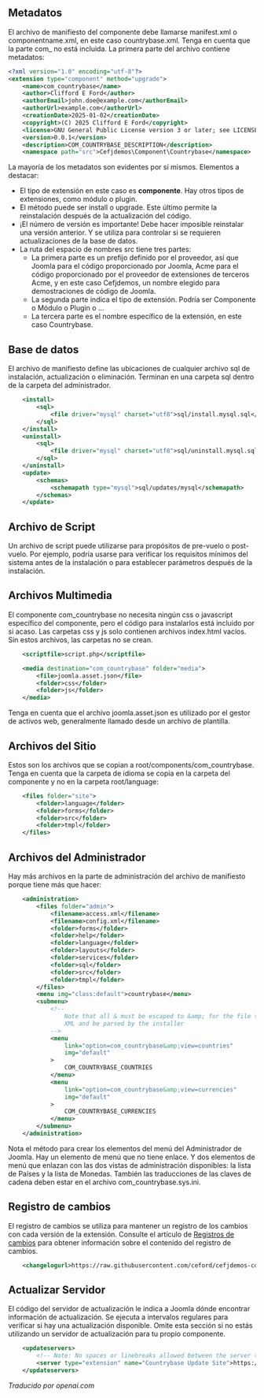 <!-- Filename: J4.x:MVC_Anatomy:_Manifest_File / Display title: MVC Anatomía: Archivo de manifiesto -->

## Metadatos

El archivo de manifiesto del componente debe llamarse manifest.xml o componentname.xml, en este caso countrybase.xml. Tenga en cuenta que la parte com_ no está incluida. La primera parte del archivo contiene metadatos:

```xml
<?xml version="1.0" encoding="utf-8"?>
<extension type="component" method="upgrade">
    <name>com_countrybase</name>
    <author>Clifford E Ford</author>
    <authorEmail>john.doe@example.com</authorEmail>
    <authorUrl>example.com</authorUrl>
    <creationDate>2025-01-02</creationDate>
    <copyright>(C) 2025 Clifford E Ford</copyright>
    <license>GNU General Public License version 3 or later; see LICENSE.txt</license>
    <version>0.0.1</version>
    <description>COM_COUNTRYBASE_DESCRIPTION</description>
    <namespace path="src">Cefjdemos\Component\Countrybase</namespace>
```

La mayoría de los metadatos son evidentes por sí mismos. Elementos a destacar:

- El tipo de extensión en este caso es **componente**. Hay otros tipos de extensiones, como módulo o plugin.
- El método puede ser install o upgrade. Este último permite la reinstalación después de la actualización del código.
- ¡El número de versión es importante! Debe hacer imposible reinstalar una versión anterior. Y se utiliza para controlar si se requieren actualizaciones de la base de datos.
- La ruta del espacio de nombres src tiene tres partes:
  - La primera parte es un prefijo definido por el proveedor, así que Joomla para el código proporcionado por Joomla, Acme para el código proporcionado por el proveedor de extensiones de terceros Acme, y en este caso Cefjdemos, un nombre elegido para demostraciones de código de Joomla.
  - La segunda parte indica el tipo de extensión. Podría ser Componente o Módulo o Plugin o ...
  - La tercera parte es el nombre específico de la extensión, en este caso Countrybase.

## Base de datos

El archivo de manifiesto define las ubicaciones de cualquier archivo sql de instalación, actualización o eliminación. Terminan en una carpeta sql dentro de la carpeta del administrador.

```xml
    <install>
        <sql>
            <file driver="mysql" charset="utf8">sql/install.mysql.sql</file>
        </sql>
    </install>
    <uninstall>
        <sql>
            <file driver="mysql" charset="utf8">sql/uninstall.mysql.sql</file>
        </sql>
    </uninstall>
    <update>
        <schemas>
            <schemapath type="mysql">sql/updates/mysql</schemapath>
        </schemas>
    </update>
```

## Archivo de Script

Un archivo de script puede utilizarse para propósitos de pre-vuelo o post-vuelo. Por ejemplo, podría usarse para verificar los requisitos mínimos del sistema antes de la instalación o para establecer parámetros después de la instalación.

## Archivos Multimedia

El componente com_countrybase no necesita ningún css o javascript específico del componente, pero el código para instalarlos está incluido por si acaso. Las carpetas css y js solo contienen archivos index.html vacíos. Sin estos archivos, las carpetas no se crean.

```xml
    <scriptfile>script.php</scriptfile>

    <media destination="com_countrybase" folder="media">
        <file>joomla.asset.json</file>
        <folder>css</folder>
        <folder>js</folder>
    </media>
```

Tenga en cuenta que el archivo joomla.asset.json es utilizado por el gestor de activos web, generalmente llamado desde un archivo de plantilla.

## Archivos del Sitio

Estos son los archivos que se copian a root/components/com_countrybase. Tenga en cuenta que la carpeta de idioma se copia en la carpeta del componente y no en la carpeta root/language:

```xml
    <files folder="site">
        <folder>language</folder>
        <folder>forms</folder>
        <folder>src</folder>
        <folder>tmpl</folder>
    </files>
```

## Archivos del Administrador

Hay más archivos en la parte de administración del archivo de manifiesto porque tiene más que hacer:

```xml
    <administration>
        <files folder="admin">
            <filename>access.xml</filename>
            <filename>config.xml</filename>
            <folder>forms</folder>
            <folder>help</folder>
            <folder>language</folder>
            <folder>layouts</folder>
            <folder>services</folder>
            <folder>sql</folder>
            <folder>src</folder>
            <folder>tmpl</folder>
        </files>
        <menu img="class:default">countrybase</menu>
        <submenu>
            <!--
                Note that all & must be escaped to &amp; for the file to be valid
                XML and be parsed by the installer
            -->
            <menu
                link="option=com_countrybase&amp;view=countries"
                img="default"
            >
                COM_COUNTRYBASE_COUNTRIES
            </menu>
            <menu
                link="option=com_countrybase&amp;view=currencies"
                img="default"
            >
                COM_COUNTRYBASE_CURRENCIES
            </menu>
        </submenu>
    </administration>
```

Nota el método para crear los elementos del menú del Administrador de Joomla. Hay un elemento de menú que no tiene enlace. Y dos elementos de menú que enlazan con las dos vistas de administración disponibles: la lista de Países y la lista de Monedas. También las traducciones de las claves de cadena deben estar en el archivo com_countrybase.sys.ini.

## Registro de cambios

El registro de cambios se utiliza para mantener un registro de los cambios con cada versión de la extensión. Consulte el artículo de [Registros de cambios](jdocmanual?article=docus/install-update/installation-change-log) para obtener información sobre el contenido del registro de cambios.

```xml
    <changelogurl>https://raw.githubusercontent.com/ceford/cefjdemos-com-countrybase/master/changelog.xml</changelogurl>
```

## Actualizar Servidor

El código del servidor de actualización le indica a Joomla dónde encontrar información de actualización. Se ejecuta a intervalos regulares para verificar si hay una actualización disponible. Omite esta sección si no estás utilizando un servidor de actualización para tu propio componente.

```xml
    <updateservers>
        <!-- Note: No spaces or linebreaks allowed between the server tags -->
        <server type="extension" name="Countrybase Update Site">https://raw.githubusercontent.com/ceford/cefjdemos-com-countrybase/master/updates.xml</server>
    </updateservers>
```

*Traducido por openai.com*


